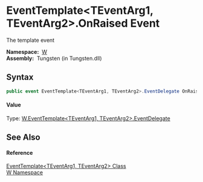 EventTemplate&lt;TEventArg1, TEventArg2>.OnRaised Event
=======================================================
   The template event

  **Namespace:**  [W][1]  
  **Assembly:**  Tungsten (in Tungsten.dll)

Syntax
------

```csharp
public event EventTemplate<TEventArg1, TEventArg2>.EventDelegate OnRaised
```

#### Value
Type: [W.EventTemplate&lt;TEventArg1, TEventArg2>.EventDelegate][2]

See Also
--------

#### Reference
[EventTemplate&lt;TEventArg1, TEventArg2> Class][3]  
[W Namespace][1]  

[1]: ../README.md
[2]: ../EventTemplate_2_EventDelegate/README.md
[3]: README.md